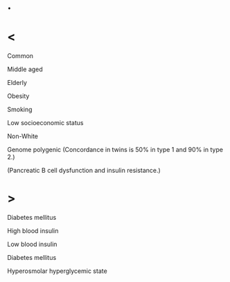 # .

# <

Common

Middle aged

Elderly

Obesity

Smoking

Low socioeconomic status

Non-White

Genome polygenic
(Concordance in twins is 50% in type 1 and 90% in type 2.)

(Pancreatic B cell dysfunction and insulin resistance.)

# >

Diabetes mellitus

High blood insulin

Low blood insulin

Diabetes mellitus

Hyperosmolar hyperglycemic state
